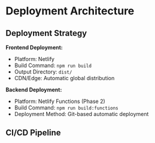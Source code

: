 # Deployment Architecture

## Deployment Strategy

**Frontend Deployment:**
- Platform: Netlify
- Build Command: `npm run build`
- Output Directory: `dist/`
- CDN/Edge: Automatic global distribution

**Backend Deployment:** 
- Platform: Netlify Functions (Phase 2)
- Build Command: `npm run build:functions`
- Deployment Method: Git-based automatic deployment

## CI/CD Pipeline
```yaml